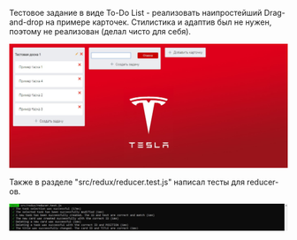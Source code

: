 
Тестовое задание в виде To-Do List - реализовать наипростейший Drag-and-drop на примере карточек.
Стилистика и адаптив был не нужен, поэтому не реализован (делал чисто для себя).

![Image alt](https://github.com/sashka0264/React/blob/master/toDo/Screenshot.jpg)

Также в разделе "src/redux/reducer.test.js" написал тесты для reducer-ов.

![Image alt](https://github.com/sashka0264/React/blob/master/toDo/Screenshot2.jpg)